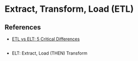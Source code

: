 # Extract, Transform, Load (ETL)

## References

- [ETL vs ELT: 5 Critical Differences](https://www.xplenty.com/blog/etl-vs-elt/)

##

- ELT: Extract, Load (THEN) Transform
